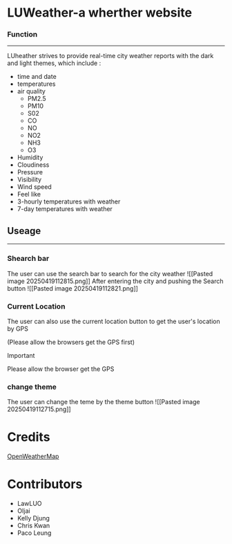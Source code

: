 # LUWeather-a wherther website

### Function

---

LUheather strives to provide real-time city weather reports with the dark and light themes, which include :

- time and date
- temperatures
- air quality
    - PM2.5
    - PM10
    - S02
    - CO
    - NO
    - NO2
    - NH3
    - O3
- Humidity
- Cloudiness
- Pressure
- Visibility
- Wind speed
- Feel like
- 3-hourly temperatures with weather
- 7-day temperatures with weather

## Useage

---

### Shearch bar
The user can use the search bar to search for the city weather
![[Pasted image 20250419112815.png]]
After entering the city and pushing the Search button
![[Pasted image 20250419112821.png]]

### Current Location
The user can also use the current location button to get the user's location by GPS

(Please allow the browsers get the GPS first)
>[!IMPORTANT]
>Please allow the browser get the GPS


### change theme 
The user can change the teme by the theme button 
![[Pasted image 20250419112715.png]]

# Credits

[OpenWeatherMap](https://openweathermap.org/)

# Contributors
- LawLUO
- OIjai
- Kelly Djung 
- Chris Kwan
- Paco Leung 